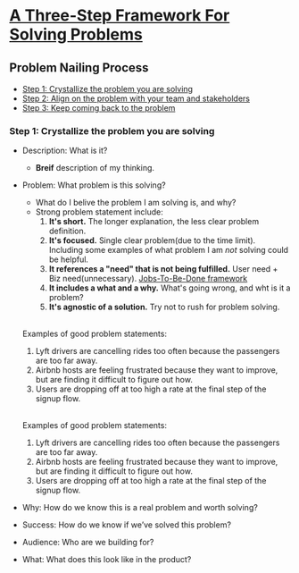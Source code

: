 # [A Three-Step Framework For Solving Problems](https://uxdesign.cc/how-to-solve-problems-6bf14222e424)
## Problem Nailing Process
* [Step 1: Crystallize the problem you are solving](#step-1:-crystallize-the-problem-you-are-solving)
* [Step 2: Align on the problem with your team and stakeholders](#step-2:-align-on-the-problem-with-your-team-and-stakeholders)
* [Step 3: Keep coming back to the problem](#step-3:-keep-coming-back-to-the-problem)

### Step 1: Crystallize the problem you are solving
* Description: What is it?
    + **Breif** description of my thinking.
* Problem: What problem is this solving?
    - What do I belive the problem I am solving is, and why?
    - Strong problem statement include:
        1. **It's short.** The longer explanation, the less clear problem definition.
        2. **It's focused.** Single clear problem(due to the time limit). Including some examples of what problem I am *not* solving could be helpful.
        3. **It references a "need" that is not being fulfilled.** User need + Biz need(unnecessary). [Jobs-To-Be-Done framework](https://jtbd.info/2-what-is-jobs-to-be-done-jtbd-796b82081cca)
        4. **It includes a what and a why.** What's going wrong, and wht is it a problem?
        5. **It's agnostic of a solution.** Try not to rush for problem solving.
    
    <br>Examples of good problem statements:
    1. Lyft drivers are cancelling rides too often because the passengers are too far away.
    2. Airbnb hosts are feeling frustrated because they want to improve, but are finding it difficult to figure out how.
    3. Users are dropping off at too high a rate at the final step of the signup flow.
    
    <br>Examples of good problem statements:
    1. Lyft drivers are cancelling rides too often because the passengers are too far away.
    2. Airbnb hosts are feeling frustrated because they want to improve, but are finding it difficult to figure out how.
    3. Users are dropping off at too high a rate at the final step of the signup flow.
* Why: How do we know this is a real problem and worth solving?
* Success: How do we know if we’ve solved this problem?
* Audience: Who are we building for?
* What: What does this look like in the product?